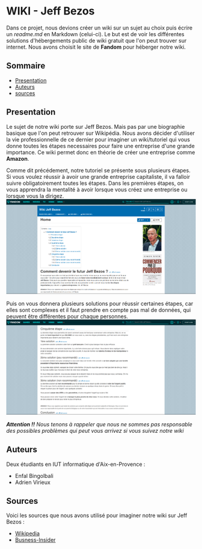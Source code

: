 # WIKI - Jeff Bezos

Dans ce projet, nous devions créer un wiki sur un sujet au choix puis écrire un *readme.md* en Markdown (celui-ci). Le but est de voir les différentes solutions d'hébergements public de wiki gratuit que l'on peut trouver sur internet. Nous avons choisit le site de **Fandom** pour héberger notre wiki.

## Sommaire
* [Presentation](#presentation)
* [Auteurs](#auteurs)
* [sources](#sources)

## Presentation
Le sujet de notre wiki porte sur Jeff Bezos. Mais pas par une biographie basique que l'on peut retrouver sur Wikipédia. Nous avons décider d'utiliser la vie professionnelle de ce dernier pour imaginer un wiki/tutoriel qui vous donne toutes les étapes necessaires pour faire une entreprise d'une grande importance. Ce wiki permet donc en théorie de créer une entreprise comme **Amazon**.

Comme dit précédement, notre tutoriel se présente sous plusieurs étapes. Si vous voulez réussir à avoir une grande entreprise capitaliste, il va falloir suivre obligatoirement toutes les étapes.
Dans les premières étapes, on vous apprendra la mentalité à avoir lorsque vous créez une entreprise ou lorsque vous la dirigez.
![alt text](https://github.com/AdrienVirieux/README-file/blob/main/image/modele.png)

Puis on vous donnera plusieurs solutions pour réussir certaines étapes, car elles sont complexes et il faut prendre en compte pas mal de données, qui peuvent être différentes pour chaque personnes.
![alt text](https://github.com/AdrienVirieux/README-file/blob/main/image/modele2.png)

*__Attention !!__ Nous tenons à rappeler que nous ne sommes pas responsable des possibles problèmes qui peut vous arrivez si vous suivez notre wiki*

## Auteurs
Deux étudiants en IUT informatique d'Aix-en-Provence :
* Enfal Bingolbali
* Adrien Virieux

## Sources
Voici les sources que nous avons utilisé pour imaginer notre wiki sur Jeff Bezos :
* [Wikipedia](https://fr.wikipedia.org/wiki/Jeff_Bezos)
* [Busness-Insider](https://www.businessinsider.com/we-are-what-we-choose-2010-6?IR=T)
